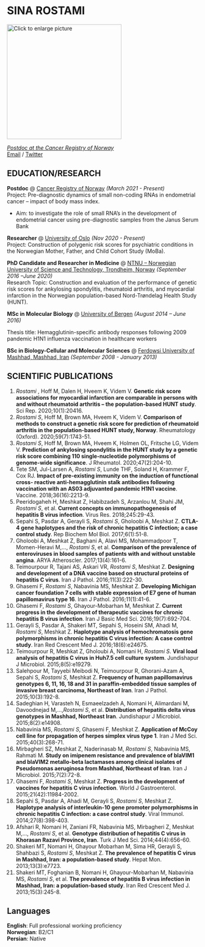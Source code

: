 # SINA ROSTAMI

<a href="https://drive.google.com/uc?export=view&id=1CeL7Y9G98JxgbyutEsfw4nIHeZf6-2qA"><img src="https://drive.google.com/uc?export=view&id=1CeL7Y9G98JxgbyutEsfw4nIHeZf6-2qA" style="width: 300px; max-width: 100%; height: auto" title="Click to enlarge picture" /> <br>
  
_Postdoc at the Cancer Registry of Norway_ <br>
[Email](mailto:rostami.sina1@gmail.com) / [Twitter](https://twitter.com/SinaRostami21)


## EDUCATION/RESEARCH
**Postdoc** @ [Cancer Registry of Norway](https://www.kreftregisteret.no/en/General/About-the-Cancer-Registry/Our-staff/sina-rostami//) _(March 2021 - Present)_ <br>
Project: Pre-diagnostic dynamics of small non-coding RNAs in endometrial cancer – impact of body mass index.
  - Aim: to investigate the role of small RNA’s in the development of endometrial cancer using pre-diagnostic samples from the Janus Serum Bank
 
**Researcher** @ [University of Oslo](https://www.mn.uio.no/farmasi/personer/vit/sinar/index.html) _(Nov 2020 - Present)_ <br>
Project: Construction of polygenic risk scores for psychiatric conditions in the Norwegian Mother, Father, and Child Cohort Study (MoBa).

**PhD Candidate and Researcher in Medicine** @ [NTNU – Norwegian University of Science and Technology, Trondheim, Norway](https://www.ntnu.edu/) _(September 2016 –June 2020)_ <br>
Research Topic: Construction and evaluation of the performance of genetic risk scores for ankylosing spondylitis, rheumatoid arthritis, and myocardial infarction in the Norwegian population-based Nord-Trøndelag Health Study (HUNT).

**MSc in Molecular Biology** @ [University of Bergen](https://www.uib.no/en) _(August 2014 – June 2016)_ <br>

Thesis title: Hemagglutinin-specific antibody responses following 2009 pandemic H1N1 influenza vaccination in healthcare workers

**BSc in Biology-Cellular and Molecular Sciences** @ [Ferdowsi University of Mashhad, Mashhad, Iran](https://en.um.ac.ir/) _(September 2008 - January 2013)_ <br>

## SCIENTIFIC PUBLICATIONS
1. 	_Rostami_ </u> , Hoff M, Dalen H, Hveem K, Videm V. **Genetic risk score associations for myocardial infarction are comparable in persons with and without rheumatoid arthritis – the population-based HUNT study**. Sci Rep. 2020;10(1):20416.
2.	_Rostami S_, Hoff M, Brown MA, Hveem K, Videm V. **Comparison of methods to construct a genetic risk score for prediction of rheumatoid arthritis in the population-based HUNT study, Norway**. Rheumatology (Oxford). 2020;59(7):1743-51.
3.	_Rostami S_, Hoff M, Brown MA, Hveem K, Holmen OL, Fritsche LG, Videm V. **Prediction of ankylosing spondylitis in the HUNT study by a genetic risk score combining 110 single-nucleotide polymorphisms of genome-wide significance**. J Rheumatol. 2020;47(2):204-10. 
4.	Tete SM, Jul-Larsen A, _Rostami S_, Lunde THF, Soland H, Krammer F, Cox RJ. **Impact of pre-existing immunity on the induction of functional cross- reactive anti-hemagglutinin stalk antibodies following vaccination with an AS03 adjuvanted pandemic H1N1 vaccine**. Vaccine. 2018;36(16):2213-9.
5.	Peeridogaheh H, Meshkat Z, Habibzadeh S, Arzanlou M, Shahi JM, _Rostami S_, et al. **Current concepts on immunopathogenesis of hepatitis B virus infection**. Virus Res. 2018;245:29-43.
6.	Sepahi S, Pasdar A, Gerayli S, _Rostami S_, Gholoobi A, Meshkat Z. **CTLA-4 gene haplotypes and the risk of chronic hepatitis C infection; a case control study**. Rep Biochem Mol Biol. 2017;6(1):51-8.
7.	Gholoobi A, Meshkat Z, Baghani A, Alavi MS, Mohammadpoor T, Momen-Heravi M,…, _Rostami S_, et al. **Comparison of the prevalence of enteroviruses in blood samples of patients with and without unstable angina**. ARYA Atheroscler. 2017;13(4):161-6.
8.	Teimourpour R, Tajani AS, Askari VR, _Rostami S_, Meshkat Z. **Designing and development of a DNA vaccine based on structural proteins of hepatitis C virus**. Iran J Pathol. 2016;11(3):222-30.
9.	Ghasemi F, _Rostami S_, Nabavinia MS, Meshkat Z. **Developing Michigan cancer foundation 7 cells with stable expression of E7 gene of human papillomavirus type 16**. Iran J Pathol. 2016;11(1):41-6.
10.	Ghasemi F, _Rostami S_, Ghayour-Mobarhan M, Meshkat Z. **Current progress in the development of therapeutic vaccines for chronic hepatitis B virus infection**. Iran J Basic Med Sci. 2016;19(7):692-704.
11.	Gerayli S, Pasdar A, Shakeri MT, Sepahi S, Hoseini SM, Ahadi M, _Rostami S_, Meshkat Z. **Haplotype analysis of hemochromatosis gene polymorphisms in chronic hepatitis C virus infection: A case control study**. Iran Red Crescent Med J. 2016;18(6):e24675.
12.	Teimourpour R, Meshkat Z, Gholoubi A, Nomani H, _Rostami S_. **Viral load analysis of hepatitis C virus in Huh7.5 cell culture system**. Jundishapur J Microbiol. 2015;8(5):e19279.
13.	Salehpour M, Tayyebi Meibodi N, Teimourpour R, Ghorani-Azam A, Sepahi S, _Rostami S_, Meshkat Z. **Frequency of human papillomavirus genotypes 6, 11, 16, 18 and 31 in paraffin-embedded tissue samples of invasive breast carcinoma, Northeast of Iran**. Iran J Pathol. 2015;10(3):192-8.
14.	Sadeghian H, Varasteh N, Esmaeelzadeh A, Nomani H, Alimardani M, Davoodnejad M,…,_Rostami S_, et al. **Distribution of hepatitis delta virus genotypes in Mashhad, Northeast Iran**. Jundishapur J Microbiol. 2015;8(2):e14908.
15.	Nabavinia MS, _Rostami S_, Ghasemi F, Meshkat Z. **Application of McCoy cell line for propagation of herpes simplex virus type 1**. Iran J Med Sci. 2015;40(3):268-71.
16.	Mirbagheri SZ, Meshkat Z, Naderinasab M, _Rostami S_, Nabavinia MS, Rahmati M. **Study on imipenem resistance and prevalence of blaVIM1 and blaVIM2 metallo-beta lactamases among clinical isolates of Pseudomonas aeruginosa from Mashhad, Northeast of Iran**. Iran J Microbiol. 2015;7(2):72-8.
17.	Ghasemi F, _Rostami S_, Meshkat Z. **Progress in the development of vaccines for hepatitis C virus infection**. World J Gastroenterol. 2015;21(42):11984-2002.
18.	Sepahi S, Pasdar A, Ahadi M, Gerayli S, _Rostami S_, Meshkat Z. **Haplotype analysis of interleukin-10 gene promoter polymorphisms in chronic hepatitis C infection: a case control study**. Viral Immunol. 2014;27(8):398-403.
19.	Afshari R, Nomani H, Zaniani FR, Nabavinia MS, Mirbagheri Z, Meshkat M,…, _Rostami S_, et al. **Genotype distribution of hepatitis C virus in Khorasan Razavi Province, Iran**. Turk J Med Sci. 2014;44(4):656-60.
20.	Shakeri MT, Nomani H, Ghayour Mobarhan M, Sima HR, Gerayli S, Shahbazi S, _Rostami S_, Meshkat Z. **The prevalence of hepatitis C virus in Mashhad, Iran: a population-based study**. Hepat Mon. 2013;13(3):e7723.
21.	Shakeri MT, Foghanian B, Nomani H, Ghayour-Mobarhan M, Nabavinia MS, _Rostami S_, et al. **The prevalence of hepatitis B virus infection in Mashhad, Iran: a population-based study**. Iran Red Crescent Med J. 2013;15(3):245-8.


## Languages

**English**: Full professional working proficiency <br>
**Norwegian**: B2/C1 <br>
**Persian**: Native
<br><br>
